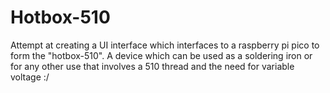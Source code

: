 # Hotbox-510
Attempt at creating a UI interface which interfaces to a raspberry pi pico to form the "hotbox-510". A device which can be used as a soldering iron or for any other use that involves a 510 thread and the need for variable voltage :/

